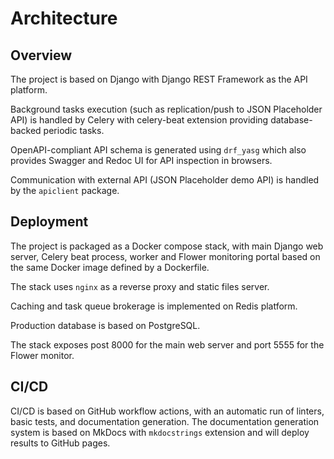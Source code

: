 # Architecture

## Overview

The project is based on Django with Django REST Framework as the API platform.

Background tasks execution (such as replication/push to JSON Placeholder API) is handled by Celery with celery-beat
extension providing database-backed periodic tasks.

OpenAPI-compliant API schema is generated using `drf_yasg` which also provides Swagger and Redoc UI for API inspection in browsers.

Communication with external API (JSON Placeholder demo API) is handled by the `apiclient` package.

## Deployment

The project is packaged as a Docker compose stack, with main Django web server, Celery beat process, worker and Flower monitoring portal
based on the same Docker image defined by a Dockerfile.

The stack uses `nginx` as a reverse proxy and static files server.

Caching and task queue brokerage is implemented on Redis platform.

Production database is based on PostgreSQL.

The stack exposes post 8000 for the main web server and port 5555 for the Flower monitor.

## CI/CD

CI/CD is based on GitHub workflow actions, with an automatic run of linters, basic tests, and documentation generation.
The documentation generation system is based on MkDocs with `mkdocstrings` extension and will deploy results to GitHub pages.
